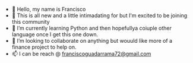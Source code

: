 - 👋 Hello,  my name is Francisco
- 👀 This is all new and a little intimadating for but I'm excited to be joining this community
- 🌱 I’m currently learning Python and then hopefullya coiuple other language once I get this one down.
- 💞️ I’m looking to collaborate on anything but wouuld like more of a finance project to help on.
- 📫 I can be reach @ franciscoguadarrama72@gmail.com

<!---
zfrank33/zfrank33 is a ✨ special ✨ repository because its `README.md` (this file) appears on your GitHub profile.
You can click the Preview link to take a look at your changes.
--->
